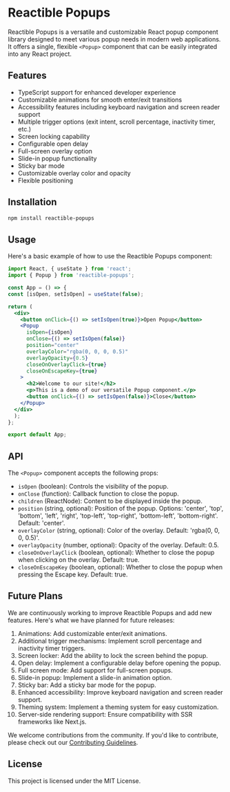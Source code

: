 # Reactible Popups

Reactible Popups is a versatile and customizable React popup component library designed to meet various popup needs in modern web applications. It offers a single, flexible `<Popup>` component that can be easily integrated into any React project.

## Features

- TypeScript support for enhanced developer experience
- Customizable animations for smooth enter/exit transitions
- Accessibility features including keyboard navigation and screen reader support
- Multiple trigger options (exit intent, scroll percentage, inactivity timer, etc.)
- Screen locking capability
- Configurable open delay
- Full-screen overlay option
- Slide-in popup functionality
- Sticky bar mode
- Customizable overlay color and opacity
- Flexible positioning

## Installation
```bash
npm install reactible-popups
```


## Usage

Here's a basic example of how to use the Reactible Popups component:

```jsx
import React, { useState } from 'react';
import { Popup } from 'reactible-popups';

const App = () => {
const [isOpen, setIsOpen] = useState(false);

return (
  <div>
    <button onClick={() => setIsOpen(true)}>Open Popup</button>
    <Popup
      isOpen={isOpen}
      onClose={() => setIsOpen(false)}
      position="center"
      overlayColor="rgba(0, 0, 0, 0.5)"
      overlayOpacity={0.5}
      closeOnOverlayClick={true}
      closeOnEscapeKey={true}
    >
      <h2>Welcome to our site!</h2>
      <p>This is a demo of our versatile Popup component.</p>
      <button onClick={() => setIsOpen(false)}>Close</button>
    </Popup>
  </div>
  );
};

export default App;
```

## API

The `<Popup>` component accepts the following props:

- `isOpen` (boolean): Controls the visibility of the popup.
- `onClose` (function): Callback function to close the popup.
- `children` (ReactNode): Content to be displayed inside the popup.
- `position` (string, optional): Position of the popup. Options: 'center', 'top', 'bottom', 'left', 'right', 'top-left', 'top-right', 'bottom-left', 'bottom-right'. Default: 'center'.
- `overlayColor` (string, optional): Color of the overlay. Default: 'rgba(0, 0, 0, 0.5)'.
- `overlayOpacity` (number, optional): Opacity of the overlay. Default: 0.5.
- `closeOnOverlayClick` (boolean, optional): Whether to close the popup when clicking on the overlay. Default: true.
- `closeOnEscapeKey` (boolean, optional): Whether to close the popup when pressing the Escape key. Default: true.

## Future Plans

We are continuously working to improve Reactible Popups and add new features. Here's what we have planned for future releases:

1. Animations: Add customizable enter/exit animations.
2. Additional trigger mechanisms: Implement scroll percentage and inactivity timer triggers.
3. Screen locker: Add the ability to lock the screen behind the popup.
4. Open delay: Implement a configurable delay before opening the popup.
5. Full screen mode: Add support for full-screen popups.
6. Slide-in popup: Implement a slide-in animation option.
7. Sticky bar: Add a sticky bar mode for the popup.
8. Enhanced accessibility: Improve keyboard navigation and screen reader support.
9. Theming system: Implement a theming system for easy customization.
10. Server-side rendering support: Ensure compatibility with SSR frameworks like Next.js.

We welcome contributions from the community. If you'd like to contribute, please check out our [Contributing Guidelines](CONTRIBUTING.md).

## License

This project is licensed under the MIT License.
